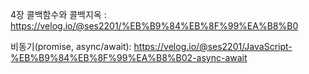 4장 콜백함수와 콜백지옥 : https://velog.io/@ses2201/%EB%B9%84%EB%8F%99%EA%B8%B0

비동기(promise, async/await): https://velog.io/@ses2201/JavaScript-%EB%B9%84%EB%8F%99%EA%B8%B02-async-await
